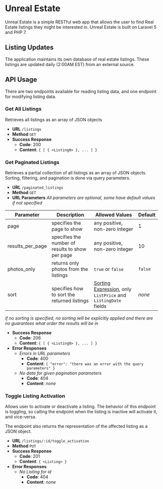 # Unreal Estate

Unreal Estate is a simple RESTful web app that allows the user to find Real Estate listings they might be interested in. Unreal Estate is built on Laravel 5 and PHP 7.

## Listing Updates

The application maintains its own database of real estate listings. These listings are updated daily (2:00AM EST) from an external source.

## API Usage

There are two endpoints available for reading listing data, and one endpoint for modifying listing data.

### Get All Listings

Retrieves all listings as an array of JSON objects

- **URL** `/listings`
- **Method** `GET`
- **Success Response**
  - **Code**: 200
  - **Content**: `{ [ { <Listing0> }, ... ] }`

### Get Paginated Listings

Retrieves a partial collection of all listings as an array of JSON objects. Sorting, filtering, and pagination is done via query parameters.

- **URL** `/paginated_listings`
- **Method** `GET`
- **URL Parameters** _All parameters are optional, some have default values if not specified_

| Parameter | Description | Allowed Values |  Default |
| ----- | ------ | ------ | ------ |
| page | specifies the page to show | any positive, non-zero integer | 1 |
| results_per_page | specifies the number of results to show per page | any positive, non-zero integer | 10 |
| photos_only | returns only photos from the listings | `true` or `false` | `false` |
| sort | specifies how to sort the returned listings | [Sorting Expression](https://github.com/thejettdurham/unrealestate/wiki/Sorting-Expressions), only `ListPrice` and `ListingDate` fields | _none_ |

_if no sorting is specified, no sorting will be explicitly applied and there are no guarantees what order the results will be in_

- **Success Response**
  - **Code**: 206
  - **Content**: `{ [ { <Listing0> }, ... ] }`
- **Error Responses**
  - _Errors in URL parameters_
    - **Code**: 400
    - **Content**: `{ "error": "there was an error with the query parameters" }`
  - _No data for given pagination parameters_
    - **Code**: 404
    - **Content**: _none_


### Toggle Listing Activation

Allows user to activate or deactivate a listing. The behavior of this endpoint is toggling, so calling the endpoint when the listing is inactive will activate it, and vice-versa.

The endpoint also returns the representation of the affected listing as a JSON object.

- **URL** `/listings/:id/toggle_activation`
- **Method** `PUT`
- **Success Response**
  - **Code**: 201
  - **Content**: `{ <Listing> }`
- **Error Responses**
  - _No Listing for id_
    - **Code**: 404
    - **Content**: _none_ 